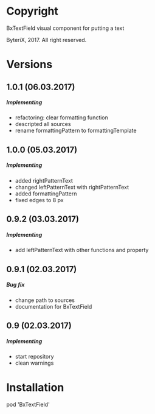 # Copyright

BxTextField visual component for putting a text

ByteriX, 2017. All right reserved.

# Versions

## 1.0.1 (06.03.2017)
##### Implementing
* refactoring: clear formatting function
* descripted all sources
* rename formattingPattern to formattingTemplate

## 1.0.0 (05.03.2017)
##### Implementing
* added rightPatternText
* changed leftPatternText with rightPatternText
* added formattingPattern
* fixed edges to 8 px

## 0.9.2 (03.03.2017)
##### Implementing
* add leftPatternText with other functions and property

## 0.9.1 (02.03.2017)
##### Bug fix
* change path to sources
* documentation for BxTextField

## 0.9 (02.03.2017)
##### Implementing
* start repository
* clean warnings



# Installation

pod 'BxTextField'
